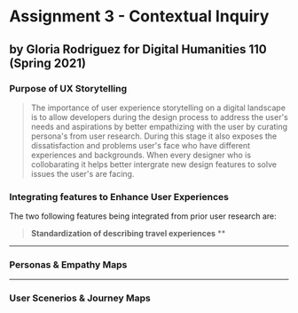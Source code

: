 # Assignment 3 - Contextual Inquiry 
## by Gloria Rodriguez for Digital Humanities 110 (Spring 2021)

### Purpose of UX Storytelling 
> The importance of user experience storytelling on a digital landscape is to allow developers during the design process to address the user's needs and aspirations by better empathizing with the user by curating persona's from user research. During this stage it also exposes the dissatisfaction and problems user's face who have different experiences and backgrounds. When every designer who is collobarating it helps better intergrate new design features to solve issues the user's are facing. 

### Integrating features to Enhance User Experiences
The two following features being integrated from prior user research are:
> **Standardization of describing travel experiences**
> **

---

### Personas & Empathy Maps

---

### User Scenerios & Journey Maps
